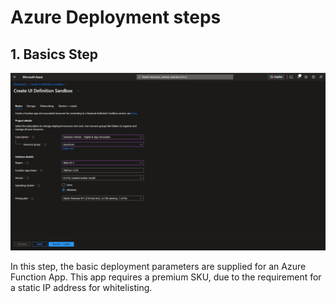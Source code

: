# Azure Deployment steps

## 1. Basics Step
![Basics step screenshot](../../assests/SFTP_Basics.png)

In this step, the basic deployment parameters are supplied for an Azure Function App.  This app requires a premium SKU, due to the requirement for a static IP address for whitelisting.
